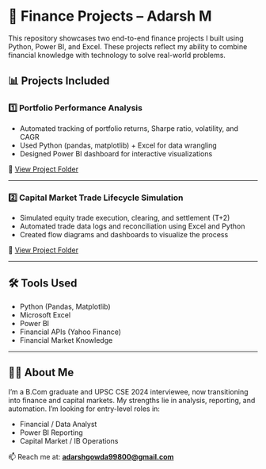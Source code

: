# 💼 Finance Projects – Adarsh M

This repository showcases two end-to-end finance projects I built using Python, Power BI, and Excel. These projects reflect my ability to combine financial knowledge with technology to solve real-world problems.

## 📊 Projects Included

### 1️⃣ Portfolio Performance Analysis
- Automated tracking of portfolio returns, Sharpe ratio, volatility, and CAGR
- Used Python (pandas, matplotlib) + Excel for data wrangling
- Designed Power BI dashboard for interactive visualizations

📁 [View Project Folder](./Portfolio_Performance_Analysis)

---

### 2️⃣ Capital Market Trade Lifecycle Simulation
- Simulated equity trade execution, clearing, and settlement (T+2)
- Automated trade data logs and reconciliation using Excel and Python
- Created flow diagrams and dashboards to visualize the process

📁 [View Project Folder](./Capital_Market_Trade_Lifecycle)

---

## 🛠️ Tools Used

- Python (Pandas, Matplotlib)
- Microsoft Excel
- Power BI
- Financial APIs (Yahoo Finance)
- Financial Market Knowledge

---

## 👨‍💼 About Me

I’m a B.Com graduate and UPSC CSE 2024 interviewee, now transitioning into finance and capital markets. My strengths lie in analysis, reporting, and automation. I’m looking for entry-level roles in:

- Financial / Data Analyst  
- Power BI Reporting  
- Capital Market / IB Operations  

📫 Reach me at: **adarshgowda99800@gmail.com**
